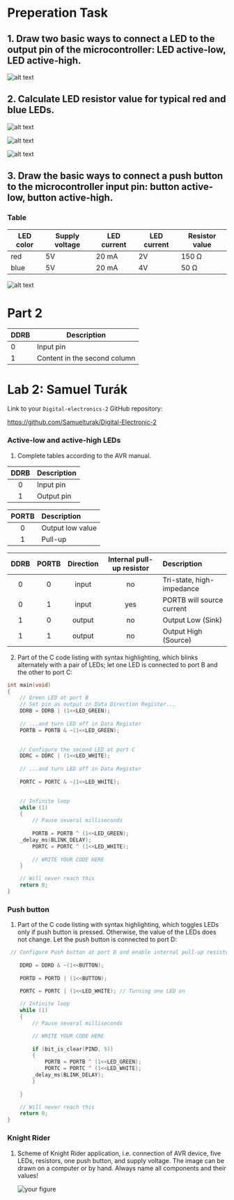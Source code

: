 # Preperation Task

## 1. Draw two basic ways to connect a LED to the output pin of the microcontroller: LED active-low, LED active-high.

![alt text](Images/Pic4.jpg)

## 2. Calculate LED resistor value for typical red and blue LEDs.
 
![alt text](Images/Pic9.png)


![alt text](Images/Pic1.png)


![alt text](Images/Pic2.png)

## 3. Draw the basic ways to connect a push button to the microcontroller input pin: button active-low, button active-high.

### Table
LED color | Supply voltage | LED current | LED current | Resistor value
------------ | -------------| -------------| -------------| ------------- |
red | 5V | 20 mA | 2V | 150 Ω | 
blue | 5V | 20 mA | 4V | 50 Ω | 



![alt text](Images/Pic5.jpg)

# Part 2

DDRB | Description
------------ | -------------
0 | Input pin
1 | Content in the second column



# Lab 2: Samuel Turák

Link to your `Digital-electronics-2` GitHub repository:

https://github.com/Samuelturak/Digital-Electronic-2



### Active-low and active-high LEDs

1. Complete tables according to the AVR manual.

| **DDRB** | **Description** |
| :-: | :-- |
| 0 | Input pin |
| 1 | Output pin |

| **PORTB** | **Description** |
| :-: | :-- |
| 0 | Output low value |
| 1 | Pull-up |

| **DDRB** | **PORTB** | **Direction** | **Internal pull-up resistor** | **Description** |
| :-: | :-: | :-: | :-: | :-- |
| 0 | 0 | input | no | Tri-state, high-impedance |
| 0 | 1 | input | yes | PORTB will source current |
| 1 | 0 | output | no | Output Low (Sink) |
| 1 | 1 | output | no | Output High (Source) |

2. Part of the C code listing with syntax highlighting, which blinks alternately with a pair of LEDs; let one LED is connected to port B and the other to port C:

```c
int main(void)
{
    // Green LED at port B
    // Set pin as output in Data Direction Register...
    DDRB = DDRB | (1<<LED_GREEN);
    
    // ...and turn LED off in Data Register
    PORTB = PORTB & ~(1<<LED_GREEN);
    

    // Configure the second LED at port C
    DDRC = DDRC | (1<<LED_WHITE);
    
    // ...and turn LED off in Data Register
    
    PORTC = PORTC & ~(1<<LED_WHITE);
    

    // Infinite loop
    while (1)
    {
        // Pause several milliseconds
        
        PORTB = PORTB ^ (1<<LED_GREEN);
	_delay_ms(BLINK_DELAY);
        PORTC = PORTC ^ (1<<LED_WHITE);
        
        // WRITE YOUR CODE HERE
    }

    // Will never reach this
    return 0;
}
```


### Push button

1. Part of the C code listing with syntax highlighting, which toggles LEDs only if push button is pressed. Otherwise, the value of the LEDs does not change. Let the push button is connected to port D:

```c
 // Configure Push button at port D and enable internal pull-up resistor
	
    DDRD = DDRD & ~(1<<BUTTON);
	
    PORTD = PORTD | (1<<BUTTON); 

    PORTC = PORTC | (1<<LED_WHITE); // Turning one LED on
	
    // Infinite loop
    while (1)
    {
        // Pause several milliseconds

        // WRITE YOUR CODE HERE
        
        if (bit_is_clear(PIND, 5))
        {
            PORTB = PORTB ^ (1<<LED_GREEN);
            PORTC = PORTC ^ (1<<LED_WHITE);
	    _delay_ms(BLINK_DELAY);
        }
        
    }

    // Will never reach this
    return 0;
}
```


### Knight Rider

1. Scheme of Knight Rider application, i.e. connection of AVR device, five LEDs, resistors, one push button, and supply voltage. The image can be drawn on a computer or by hand. Always name all components and their values!

   ![your figure](Images/KnightRider.PNG)